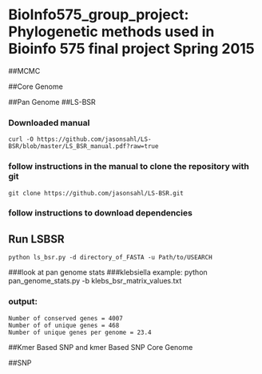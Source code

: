 # BioInfo575_group_project: Phylogenetic methods used in Bioinfo 575 final project Spring 2015

##MCMC

##Core Genome

##Pan Genome
##LS-BSR 

### Downloaded manual

	curl -O https://github.com/jasonsahl/LS-BSR/blob/master/LS_BSR_manual.pdf?raw=true

### follow instructions in the manual to clone the repository with git
	
	git clone https://github.com/jasonsahl/LS-BSR.git

### follow instructions to download dependencies
## Run LSBSR
	python ls_bsr.py -d directory_of_FASTA -u Path/to/USEARCH

###look at pan genome stats
###klebsiella example:
	python pan_genome_stats.py -b klebs_bsr_matrix_values.txt 
### output:
	Number of conserved genes = 4007
	Number of of unique genes = 468
	Number of unique genes per genome = 23.4


##Kmer Based SNP and kmer Based SNP Core Genome

##SNP 

